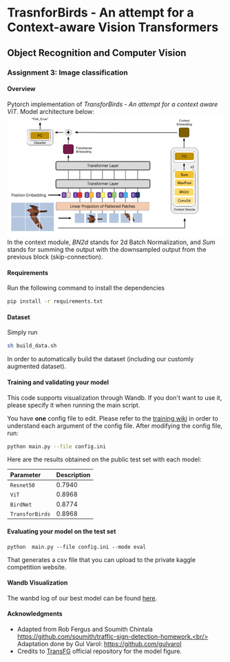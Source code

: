 # TrasnforBirds - An attempt for a Context-aware Vision Transformers

## Object Recognition and Computer Vision
### Assignment 3: Image classification 

#### Overview

Pytorch implementation of *TransforBirds - An attempt for a context aware ViT*. Model architecture below:
![alt text](TransforBirds.png)
In the context module, *BN2d* stands for 2d Batch Normalization, and *Sum* stands for summing the output with the downsampled output from the previous block (skip-connection).

#### Requirements

Run the following command to install the dependencies

```bash
pip install -r requirements.txt
```

#### Dataset

Simply run 

```bash
sh build_data.sh
```

In order to automatically build the dataset (including our customly augmented dataset).

#### Training and validating your model

This code supports visualization through Wandb. If you don't want to use it, please specify it when running the main script.

You have **one** config file to edit. Please refer to the [training wiki](wiki/train.md) in order to understand each argument of the config file. After modifying the config file, run:
```bash
python main.py --file config.ini
```
Here are the results obtained on the public test set with each model:

| Parameter                 |Description   |
| :------------------------ |:-------------|
| ```Resnet50```  | 0.7940 |
| ```ViT``` | 0.8968 |
| ```BirdNet``` | 0.8774 |
| ```TransforBirds``` | 0.8968 |

#### Evaluating your model on the test set

```
python  main.py --file config.ini --mode eval
```

That generates a csv file that you can upload to the private kaggle competition website.

#### Wandb Visualization 

The wanbd log of our best model can be found [here](https://wandb.ai/younesbelkada/birds-classification/runs/34pmeo09).

#### Acknowledgments
* Adapted from Rob Fergus and Soumith Chintala https://github.com/soumith/traffic-sign-detection-homework.<br/>
Adaptation done by Gul Varol: https://github.com/gulvarol
* Credits to [TransFG](https://github.com/TACJu/TransFG) official repository for the model figure.